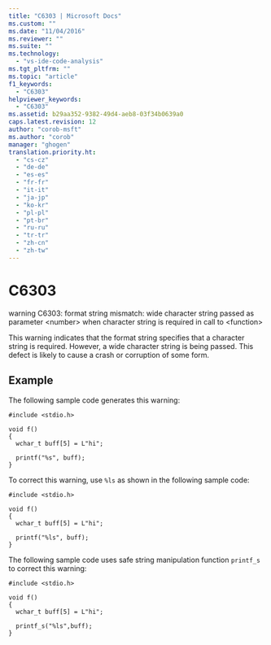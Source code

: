 ```yaml
---
title: "C6303 | Microsoft Docs"
ms.custom: ""
ms.date: "11/04/2016"
ms.reviewer: ""
ms.suite: ""
ms.technology: 
  - "vs-ide-code-analysis"
ms.tgt_pltfrm: ""
ms.topic: "article"
f1_keywords: 
  - "C6303"
helpviewer_keywords: 
  - "C6303"
ms.assetid: b29aa352-9382-49d4-aeb8-03f34b0639a0
caps.latest.revision: 12
author: "corob-msft"
ms.author: "corob"
manager: "ghogen"
translation.priority.ht: 
  - "cs-cz"
  - "de-de"
  - "es-es"
  - "fr-fr"
  - "it-it"
  - "ja-jp"
  - "ko-kr"
  - "pl-pl"
  - "pt-br"
  - "ru-ru"
  - "tr-tr"
  - "zh-cn"
  - "zh-tw"
---
```

# C6303
warning C6303: format string mismatch: wide character string passed as parameter \<number> when character string is required in call to \<function>  
  
 This warning indicates that the format string specifies that a character string is required. However, a wide character string is being passed. This defect is likely to cause a crash or corruption of some form.  
  
## Example  
 The following sample code generates this warning:  
  
```  
#include <stdio.h>  
  
void f()  
{  
  wchar_t buff[5] = L"hi";  
  
  printf("%s", buff);  
}  
```  
  
 To correct this warning, use `%ls` as shown in the following sample code:  
  
```  
#include <stdio.h>  
  
void f()  
{  
  wchar_t buff[5] = L"hi";  
  
  printf("%ls", buff);  
}  
```  
  
 The following sample code uses safe string manipulation function `printf_s` to correct this warning:  
  
```  
#include <stdio.h>  
  
void f()  
{  
  wchar_t buff[5] = L"hi";  
  
  printf_s("%ls",buff);  
}  
```
